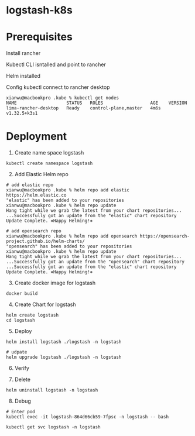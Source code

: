 # logstash-k8s

# Prerequisites
Install rancher

Kubectl CLI isntalled and point to rancher

Helm installed

Config kubectl connect to rancher desktop
```
xianwu@macbookpro .kube % kubectl get nodes
NAME                   STATUS   ROLES                  AGE    VERSION
lima-rancher-desktop   Ready    control-plane,master   4m6s   v1.32.5+k3s1
```

# Deployment
1. Create name space logstash
```
kubectl create namespace logstash
```
2. Add Elastic Helm repo
```
# add elastic repo
xianwu@macbookpro .kube % helm repo add elastic https://helm.elastic.co
"elastic" has been added to your repositories
xianwu@macbookpro .kube % helm repo update
Hang tight while we grab the latest from your chart repositories...
...Successfully got an update from the "elastic" chart repository
Update Complete. ⎈Happy Helming!⎈

# add opensearch repo
xianwu@macbookpro .kube % helm repo add opensearch https://opensearch-project.github.io/helm-charts/
"opensearch" has been added to your repositories
xianwu@macbookpro .kube % helm repo update
Hang tight while we grab the latest from your chart repositories...
...Successfully got an update from the "opensearch" chart repository
...Successfully got an update from the "elastic" chart repository
Update Complete. ⎈Happy Helming!⎈
```

3. Create docker image for logstash
```
docker build
```

4. Create Chart for logstash
```
helm create logstash
cd logstash
```

5. Deploy
```
helm install logstash ./logstash -n logstash

# udpate
helm upgrade logstash ./logstash -n logstash
```

6. Verify

7. Delete
```
helm uninstall logstash -n logstash

```
8. Debug
```
# Enter pod
kubectl exec -it logstash-864d66cb59-7fpsc -n logstash -- bash

kubectl get svc logstash -n logstash
```

